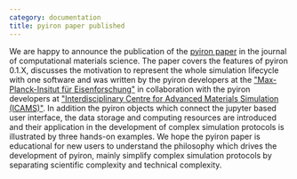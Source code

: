 ```yaml
---
category: documentation
title: pyiron paper published
---
```

We are happy to announce the publication of the [pyiron paper](https://doi.org/10.1016/j.commatsci.2018.07.043) in the journal of computational materials science. The paper covers the features of pyiron 0.1.X, discusses the motivation to represent the whole simulation lifecycle with one software and was written by the pyiron developers at the ["Max-Planck-Insitut für Eisenforschung"](https://www.mpie.de/CM) in collaboration with the pyiron developers at ["Interdisciplinary Centre for Advanced Materials Simulation (ICAMS)"](http://www.icams.de/content/departments/atomistic-modelling-and-simulation/). In addition the pyiron objects which connect the jupyter based user interface, the data storage and computing resources are introduced and their application in the development of complex simulation protocols is illustrated by three hands-on examples. We hope the pyiron paper is educational for new users to understand the philosophy which drives the development of pyiron, mainly simplify complex simulation protocols by separating scientific complexity and technical complexity.
